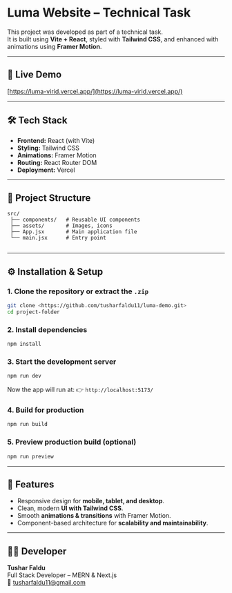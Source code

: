 # Luma Website – Technical Task

This project was developed as part of a technical task.  
It is built using **Vite + React**, styled with **Tailwind CSS**, and enhanced with animations using **Framer Motion**.

---

## 🚀 Live Demo
[https://luma-virid.vercel.app/](https://luma-virid.vercel.app/)

---

## 🛠 Tech Stack
- **Frontend:** React (with Vite)
- **Styling:** Tailwind CSS
- **Animations:** Framer Motion
- **Routing:** React Router DOM
- **Deployment:** Vercel

---

## 📂 Project Structure
```
src/
 ├── components/   # Reusable UI components
 ├── assets/       # Images, icons
 ├── App.jsx       # Main application file
 └── main.jsx      # Entry point
 
```

---

## ⚙️ Installation & Setup

### 1. Clone the repository or extract the `.zip`
```bash
git clone <https://github.com/tusharfaldu11/luma-demo.git>
cd project-folder
```

### 2. Install dependencies
```bash
npm install
```

### 3. Start the development server
```bash
npm run dev
```
Now the app will run at:
👉 `http://localhost:5173/`

### 4. Build for production
```bash
npm run build
```

### 5. Preview production build (optional)
```bash
npm run preview
```

---

## 📱 Features
- Responsive design for **mobile, tablet, and desktop**.
- Clean, modern **UI with Tailwind CSS**.
- Smooth **animations & transitions** with Framer Motion.
- Component-based architecture for **scalability and maintainability**.

---

## 👨‍💻 Developer
**Tushar Faldu**  
Full Stack Developer – MERN & Next.js  
📧 tusharfaldu11@gmail.com
